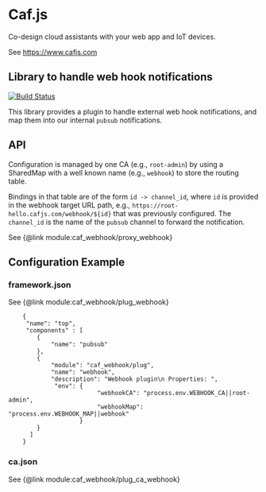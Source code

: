 # Caf.js

Co-design cloud assistants with your web app and IoT devices.

See https://www.cafjs.com

## Library to handle web hook notifications

[![Build Status](https://github.com/cafjs/caf_webhook/actions/workflows/push.yml/badge.svg)](https://github.com/cafjs/caf_webhook/actions/workflows/push.yml)


This library provides a plugin to handle external web hook notifications, and map them into our internal `pubsub` notifications.

## API

Configuration is managed by one CA  (e.g., `root-admin`) by using a SharedMap with a well known name (e.g., `webhook`) to store the routing table.

Bindings in that table are of the form `id -> channel_id`, where `id` is provided in the webhook target URL path, e.g., `https://root-hello.cafjs.com/webhook/${id}` that was previously configured. The `channel_id` is the name of the `pubsub` channel to forward the notification.

See {@link module:caf_webhook/proxy_webhook}

## Configuration Example

### framework.json

See {@link module:caf_webhook/plug_webhook}
```
    {
     "name": "top",
     "components" : [
        {
            "name": "pubsub"
        },
        {
            "module": "caf_webhook/plug",
            "name": "webhook",
            "description": "Webhook plugin\n Properties: ",
             "env": {
                         "webhookCA": "process.env.WEBHOOK_CA||root-admin",
                         "webhookMap": "process.env.WEBHOOK_MAP||webhook"
                    }
        }
      ]
    }
```
### ca.json

See {@link module:caf_webhook/plug_ca_webhook}

